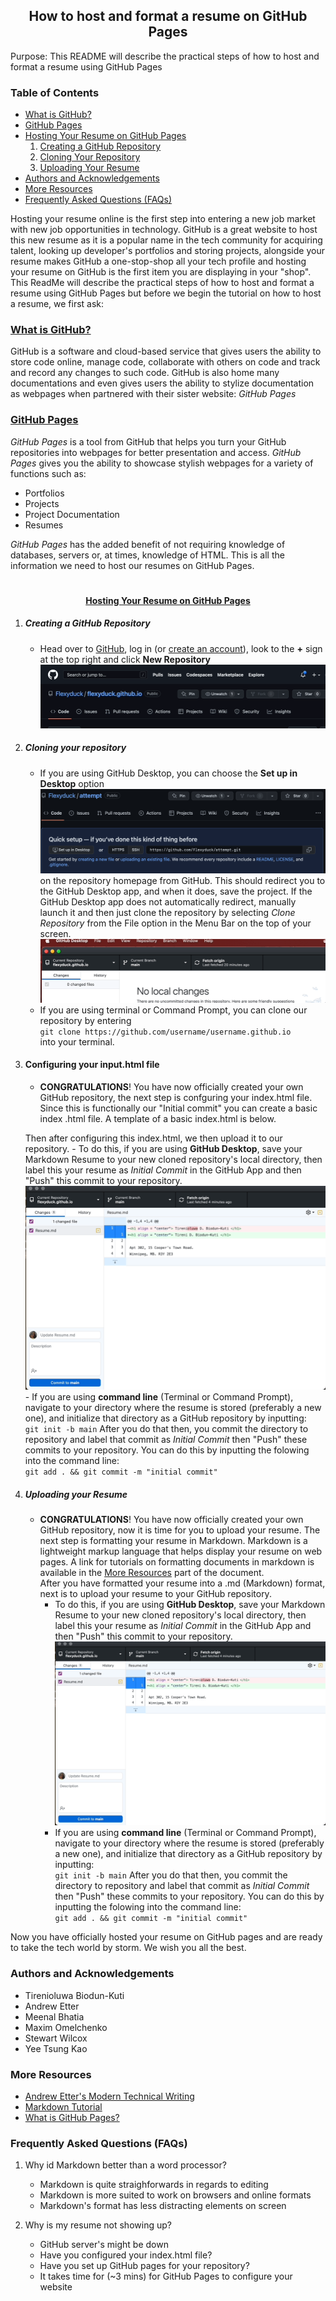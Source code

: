 <h2 align = "center"> How to host and format a resume on GitHub Pages </h2 >

Purpose: This README will describe the practical steps of how to host and format a resume using GitHub Pages

### Table of Contents
* [What is GitHub?](#what-is-github)
* [GitHub Pages](#github-pages)
* [Hosting Your Resume on GitHub Pages](#hosting-your-resume-on-github-pages)
    1. [Creating a GitHub Repository](#creating-a-github-repository)
    2. [Cloning Your Repository](#cloning-your-repository)
    3. [Uploading Your Resume](#uploading-your-resume)
* [Authors and Acknowledgements](#authors-and-acknowledgements)
* [More Resources](#more-resources)
* [Frequently Asked Questions (FAQs)](#frequently-asked-questions-faqs)

Hosting your resume online is the first step into entering a new job market with new job opportunities in technology. GitHub is a great website to host this new resume as it is a popular name in the tech community for acquiring talent, looking up developer's portfolios and storing projects, alongside your resume makes GitHub a one-stop-shop all your tech profile and hosting your resume on GitHub is the first item you are displaying in your "shop". This ReadMe will describe the practical steps of how to host and format a resume using GitHub Pages but before we begin the tutorial on how to host a resume, we first ask:

### <ins> **What is GitHub?** </ins>

GitHub is a software and cloud-based service that gives users the ability to store code online, manage code, collaborate with others on code and track and record any changes to such code. GitHub is also home many documentations and even gives users the ability to stylize documentation as webpages when partnered with their sister website: *GitHub Pages*

### <ins> **GitHub Pages** </ins>
*GitHub Pages* is a tool from GitHub that helps you turn your GitHub repositories into webpages for better presentation and access. *GitHub Pages* gives you the ability to showcase stylish webpages for a variety of functions such as:
* Portfolios
* Projects
* Project Documentation
* Resumes

*GitHub Pages* has the added benefit of not requiring knowledge of databases, servers or, at times, knowledge of HTML. This is all the information we need to host our resumes on GitHub Pages.

 # <h4 align = "center"> <ins> Hosting Your Resume on GitHub Pages </ins> </h4>

1. ##### **Creating a GitHub Repository**
    - Head over to [GitHub](https://github.com/), log in (or [create an account](https://github.com/signup?ref_cta=Sign+up&ref_loc=header+logged+out&ref_page=%2F&source=header-home)), look to the **+** sign at the top right and click **New Repository** ![]( https://github.com/Flexyduck/flexyduck.github.io/blob/main/Gifs/new_repository.gif)

2. ##### **Cloning your repository**
    - If you are using GitHub Desktop, you can choose the **Set up in Desktop** option ![]( https://github.com/Flexyduck/flexyduck.github.io/blob/main/Gifs/setupindesktop.png ) on the repository homepage from GitHub. This should redirect you to the GitHub Desktop app, and when it does, save the project. If the GitHub Desktop app does not automatically redirect, manually launch it and then just clone the repository by selecting *Clone Repository* from the File option in the Menu Bar on the top of your screen. 
    <br>![]( https://github.com/Flexyduck/flexyduck.github.io/blob/main/Gifs/clone%20repository.gif) 
    - If you are using terminal or Command Prompt, you can clone our repository by entering <br>`git clone https://github.com/username/username.github.io` <br> into your terminal.

3. #### Configuring your input.html file
    - **CONGRATULATIONS**! You have now officially created your own GitHub repository, the next step is confguring your index.html file. Since this is functionally our "Initial commit" you can create a basic index .html file. A template of a basic index.html is below.

    Then after configuring this index.html, we then upload it to our repository.
         - To do this, if you are using **GitHub Desktop**, save your Markdown Resume to your new cloned repository's local directory, then label this your resume as *Initial Commit* in the GitHub App and then "Push" this commit to your repository. ![]( https://github.com/Flexyduck/flexyduck.github.io/blob/main/Gifs/initialcommit.gif )
        - If you are using **command line** (Terminal or Command Prompt), navigate to your directory where the resume is stored (preferably a new one), and initialize that directory as a GitHub repository by inputting:
        <br> `git init -b main`
        After you do that then, you commit the directory to repository and label that commit as *Initial Commit* then "Push" these commits to your repository. You can do this by inputting the folowing into the command line: 
         <br> `git add . && git commit -m "initial commit"`   


4. ##### **Uploading your Resume**
    - **CONGRATULATIONS**! You have now officially created your own GitHub repository, now it is time for you to upload your resume. The next step is formatting your resume in Markdown. Markdown is a lightweight markup language that helps display your resume on web pages. A link for tutorials on formatting documents in markdown is available in the [More Resources](#more-resources) part of the document. 
    <br> After you have formatted your resume into a .md (Markdown) format, next is to upload your resume to your GitHub repository.
        - To do this, if you are using **GitHub Desktop**, save your Markdown Resume to your new cloned repository's local directory, then label this your resume as *Initial Commit* in the GitHub App and then "Push" this commit to your repository. ![]( https://github.com/Flexyduck/flexyduck.github.io/blob/main/Gifs/initialcommit.gif )
        - If you are using **command line** (Terminal or Command Prompt), navigate to your directory where the resume is stored (preferably a new one), and initialize that directory as a GitHub repository by inputting:
        <br> `git init -b main`
        After you do that then, you commit the directory to repository and label that commit as *Initial Commit* then "Push" these commits to your repository. You can do this by inputting the folowing into the command line: 
         <br> `git add . && git commit -m "initial commit"`


Now you have officially hosted your resume on GitHub pages and are ready to take the tech world by storm. We wish you all the best.

### Authors and Acknowledgements
* Tirenioluwa Biodun-Kuti
* Andrew Etter
* Meenal Bhatia 
* Maxim Omelchenko 
* Stewart Wilcox
* Yee Tsung Kao 

### More Resources
* [Andrew Etter's Modern Technical Writing](https://www.amazon.ca/Modern-Technical-Writing-Introduction-Documentation-ebook/dp/B01A2QL9SS)
* [Markdown Tutorial]( https://www.markdowntutorial.com)
* [What is GitHub Pages?](https://youtu.be/2MsN8gpT6jY)

### Frequently Asked Questions (FAQs)
1. Why id Markdown better than a word processor?
    * Markdown is  quite straighforwards in regards to editing
    * Markdown is more suited to work on browsers and online formats
    * Markdown's format has less distracting elements on screen  

2. Why is my resume not showing up?
    * GitHub server's might be down
    * Have you configured your index.html file?
    * Have you set up GitHub pages for your repository?
    * It takes time for (~3 mins) for GitHub Pages to configure your website


